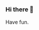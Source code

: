 ### Hi there 👋
<!--
**Thomas-S-J/Thomas-S-J** is a ✨ _special_ ✨ repository because its `README.md` (this file) appears on your GitHub profile.

Here are some ideas to get you started:

- 🔭 I’m currently working on whatever I feel like
- 🌱 I’m currently learning whatever I feel like
- 👯 I’m looking to collaborate on stuff
- 🤔 I’m looking for help with stuff
- 💬 Ask me about nothing
- 📫 How to reach me: Email
- 😄 Pronouns: He, him
- ⚡ Fun fact: I'm new to this. Thats why this profile is so silly 
--> Have fun.
